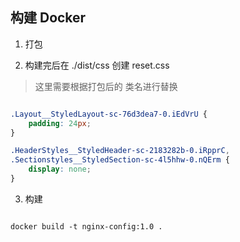 ## 构建 Docker

1. 打包

2. 构建完后在 ./dist/css 创建 reset.css

> 这里需要根据打包后的 类名进行替换

```css

.Layout__StyledLayout-sc-76d3dea7-0.iEdVrU {
    padding: 24px;
}

.HeaderStyles__StyledHeader-sc-2183282b-0.iRpprC,
.Sectionstyles__StyledSection-sc-4l5hhw-0.nQErm {
    display: none;
}


```

3. 构建


```shell

docker build -t nginx-config:1.0 .


```
